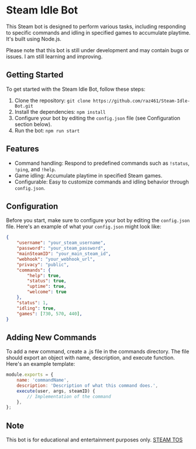 # Steam Idle Bot

This Steam bot is designed to perform various tasks, including responding to specific commands and idling in specified games to accumulate playtime. It's built using Node.js.

Please note that this bot is still under development and may contain bugs or issues. I am still learning and improving.

## Getting Started

To get started with the Steam Idle Bot, follow these steps:

1. Clone the repository: `git clone https://github.com/raz461/Steam-Idle-Bot.git`
2. Install the dependencies: `npm install`
3. Configure your bot by editing the `config.json` file (see Configuration section below).
4. Run the bot: `npm run start`

## Features

- Command handling: Respond to predefined commands such as `!status`, `!ping`, and `!help`.
- Game idling: Accumulate playtime in specified Steam games.
- Configurable: Easy to customize commands and idling behavior through `config.json`.

## Configuration

Before you start, make sure to configure your bot by editing the `config.json` file. Here's an example of what your `config.json` might look like:

```json
{
    "username": "your_steam_username",
    "password": "your_steam_password",
    "mainSteamID": "your_main_steam_id",
    "webhook": "your_webhook_url",
    "privacy": "public",
    "commands": {
        "help": true,
        "status": true,
        "uptime": true,
        "welcome": true
    },
    "status": 1,
    "idling": true,
    "games": [730, 570, 440],
}
```

## Adding New Commands
To add a new command, create a .js file in the commands directory. The file should export an object with name, description, and execute function. Here's an example template:
```js
module.exports = {
    name: 'commandName',
    description: 'Description of what this command does.',
    execute(user, args, steamID) {
        // Implementation of the command
    },
};
```

## Note
This bot is for educational and entertainment purposes only. [STEAM TOS](https://store.steampowered.com/eula/471710_eula_0)
